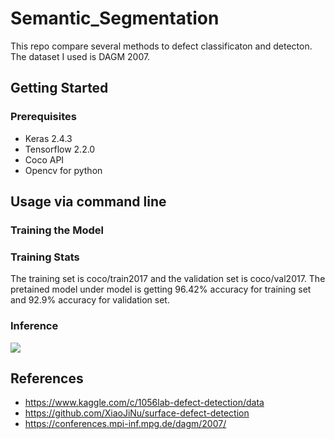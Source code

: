 # Semantic_Segmentation
This repo compare several methods to defect classificaton and detecton. The dataset I used is DAGM 2007. 


## Getting Started

### Prerequisites
* Keras 2.4.3
* Tensorflow 2.2.0
* Coco API
* Opencv for python


## Usage via command line

### Training the Model 


### Training Stats
The training set is coco/train2017 and the validation set is coco/val2017. The pretained model under model is getting 96.42% accuracy for training set and 92.9% accuracy for validation set. 

### Inference


![](result.png)


## References
* https://www.kaggle.com/c/1056lab-defect-detection/data
* https://github.com/XiaoJiNu/surface-defect-detection
* https://conferences.mpi-inf.mpg.de/dagm/2007/

